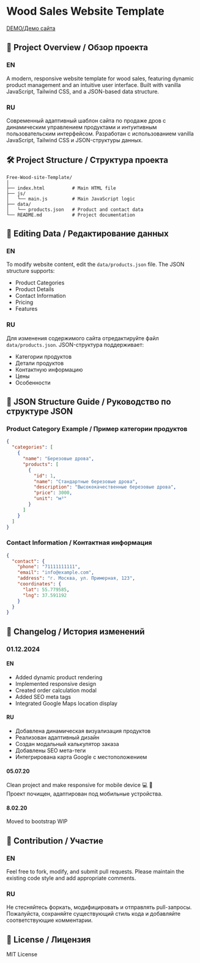 # Wood Sales Website Template

[DEMO/Демо сайта](https://fosterushka.github.io/Free-Wood-site-Template/)

## 🌲 Project Overview / Обзор проекта

### EN
A modern, responsive website template for wood sales, featuring dynamic product management and an intuitive user interface. Built with vanilla JavaScript, Tailwind CSS, and a JSON-based data structure.

### RU
Современный адаптивный шаблон сайта по продаже дров с динамическим управлением продуктами и интуитивным пользовательским интерфейсом. Разработан с использованием vanilla JavaScript, Tailwind CSS и JSON-структуры данных.

## 🛠 Project Structure / Структура проекта

```
Free-Wood-site-Template/
│
├── index.html          # Main HTML file
├── js/
│   └── main.js         # Main JavaScript logic
├── data/
│   └── products.json   # Product and contact data
└── README.md           # Project documentation
```

## 📝 Editing Data / Редактирование данных

### EN
To modify website content, edit the `data/products.json` file. The JSON structure supports:

- Product Categories
- Product Details
- Contact Information
- Pricing
- Features

### RU
Для изменения содержимого сайта отредактируйте файл `data/products.json`. JSON-структура поддерживает:

- Категории продуктов
- Детали продуктов
- Контактную информацию
- Цены
- Особенности

## 🔧 JSON Structure Guide / Руководство по структуре JSON

### Product Category Example / Пример категории продуктов
```json
{
  "categories": [
    {
      "name": "Березовые дрова",
      "products": [
        {
          "id": 1,
          "name": "Стандартные березовые дрова",
          "description": "Высококачественные березовые дрова",
          "price": 3000,
          "unit": "м³"
        }
      ]
    }
  ]
}
```

### Contact Information / Контактная информация
```json
{
  "contact": {
    "phone": "71111111111",
    "email": "info@example.com",
    "address": "г. Москва, ул. Примерная, 123",
    "coordinates": {
      "lat": 55.779585,
      "lng": 37.591192
    }
  }
}
```

## 🚀 Changelog / История изменений

### 01.12.2024
#### EN
- Added dynamic product rendering
- Implemented responsive design
- Created order calculation modal
- Added SEO meta tags
- Integrated Google Maps location display

#### RU
- Добавлена динамическая визуализация продуктов
- Реализован адаптивный дизайн
- Создан модальный калькулятор заказа
- Добавлены SEO мета-теги
- Интегрирована карта Google с местоположением



#### 05.07.20  
Clean project and make responsive for mobile device 💻 📱 <br> 
Проект почищен, адаптирован под мобильные устройства.
#### 8.02.20 
 Moved to bootstrap WIP

## 🤝 Contribution / Участие

### EN
Feel free to fork, modify, and submit pull requests. Please maintain the existing code style and add appropriate comments.

### RU
Не стесняйтесь форкать, модифицировать и отправлять pull-запросы. Пожалуйста, сохраняйте существующий стиль кода и добавляйте соответствующие комментарии.

## 📄 License / Лицензия

MIT License
